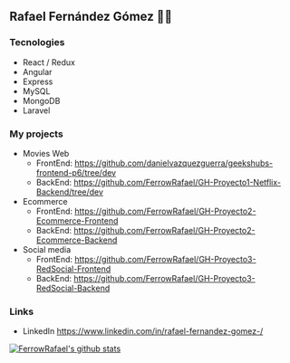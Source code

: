## Rafael Fernández Gómez 👨‍💻

### Tecnologies

- React / Redux
- Angular
- Express
- MySQL
- MongoDB
- Laravel

### My projects

 - Movies Web
    * FrontEnd: https://github.com/danielvazquezguerra/geekshubs-frontend-p6/tree/dev
    * BackEnd: https://github.com/FerrowRafael/GH-Proyecto1-Netflix-Backend/tree/dev
 - Ecommerce
    * FrontEnd: https://github.com/FerrowRafael/GH-Proyecto2-Ecommerce-Frontend
    * BackEnd: https://github.com/FerrowRafael/GH-Proyecto2-Ecommerce-Backend
 - Social media
    * FrontEnd: https://github.com/FerrowRafael/GH-Proyecto3-RedSocial-Frontend
    * BackEnd: https://github.com/FerrowRafael/GH-Proyecto3-RedSocial-Backend
    
 ### Links
  - LinkedIn https://www.linkedin.com/in/rafael-fernandez-gomez-/
  
  [![FerrowRafael's github stats](https://github-readme-stats.vercel.app/api?username=ferrowrafael&theme=dark&show_icons=true)](https://github.com/ferrowrafael/github-readme-stats)
<!--
**FerrowRafael/FerrowRafael** is a ✨ _special_ ✨ repository because its `README.md` (this file) appears on your GitHub profile.

Here are some ideas to get you started:

- 🔭 I’m currently working on ...
- 🌱 I’m currently learning ...
- 👯 I’m looking to collaborate on ...
- 🤔 I’m looking for help with ...
- 💬 Ask me about ...
- 📫 How to reach me: ...
- 😄 Pronouns: ...
- ⚡ Fun fact: ...
-->
